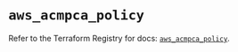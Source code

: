 # `aws_acmpca_policy`

Refer to the Terraform Registry for docs: [`aws_acmpca_policy`](https://registry.terraform.io/providers/hashicorp/aws/6.8.0/docs/resources/acmpca_policy).
